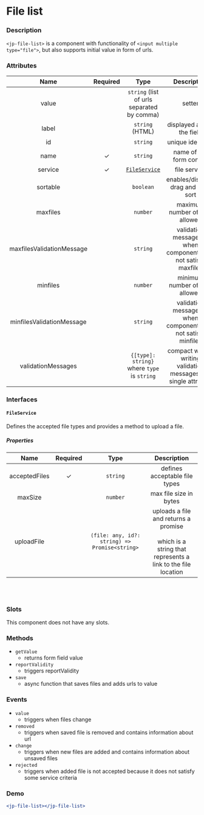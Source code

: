 # File list

### Description

`<jp-file-list>` is a component with functionality of `<input multiple type="file">`, but also supports initial value in form of urls.

### Attributes

|           Name            | Required |                    Type                     |                           Description                            |
| :-----------------------: | :------: | :-----------------------------------------: | :--------------------------------------------------------------: |
|           value           |          | `string` (list of urls separated by comma)  |                              setter                              |
|           label           |          |               `string` (HTML)               |                    displayed above the field                     |
|            id             |          |                  `string`                   |                        unique identifier                         |
|           name            |    ✓     |                  `string`                   |                     name of the form control                     |
|          service          |    ✓     |        [`FileService`](#fileservice)        |                           file service                           |
|         sortable          |          |                  `boolean`                  |               enables/disables drag and drop sort                |
|         maxfiles          |          |                  `number`                   |                 maximum number of files allowed                  |
| maxfilesValidationMessage |          |                  `string`                   | validation message for when component does not satisfy maxfiles  |
|         minfiles          |          |                  `number`                   |                 minimum number of files allowed                  |
| minfilesValidationMessage |          |                  `string`                   | validation message for when component does not satisfy minfiles  |
|    validationMessages     |          | `{[type]: string}` where `type` is `string` | compact way of writing validation messages in a single attribute |

### Interfaces

#### `FileService`

Defines the accepted file types and provides a method to upload a file.

##### Properties

|   **Name**    | **Required** |                   **Type**                    |                                               **Description**                                                |
| :-----------: | :----------: | :-------------------------------------------: | :----------------------------------------------------------------------------------------------------------: |
| acceptedFiles |      ✓       |                   `string`                    |                                        defines acceptable file types                                         |
|    maxSize    |              |                   `number`                    |                                            max file size in bytes                                            |
|  uploadFile   |              | `(file: any, id?: string) => Promise<string>` | uploads a file and returns a promise <br></br> which is a string that represents a link to the file location |

<br></br>

### Slots

This component does not have any slots.

### Methods

- `getValue`
  - returns form field value
- `reportValidity`
  - triggers reportValidity
- `save`
  - async function that saves files and adds urls to value

### Events

- `value`
  - triggers when files change
- `removed`
  - triggers when saved file is removed and contains information about url
- `change`
  - triggers when new files are added and contains information about unsaved files
- `rejected`
  - triggers when added file is not accepted because it does not satisfy some service criteria

### Demo

```jsx live
<jp-file-list></jp-file-list>
```
